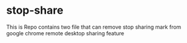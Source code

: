 # stop-share
This is Repo contains two file that can remove stop sharing mark from google chrome remote desktop sharing feature 
